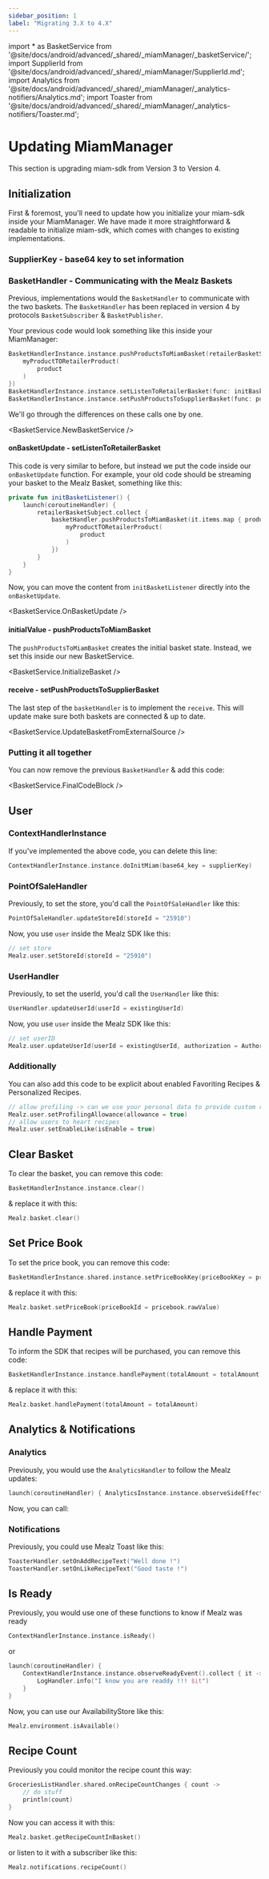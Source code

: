 ```yaml
---
sidebar_position: 1
label: "Migrating 3.X to 4.X"
---
```


import * as BasketService from '@site/docs/android/advanced/_shared/_miamManager/_basketService/';
import SupplierId from '@site/docs/android/advanced/_shared/_miamManager/SupplierId.md';
import Analytics from '@site/docs/android/advanced/_shared/_miamManager/_analytics-notifiers/Analytics.md';
import Toaster from '@site/docs/android/advanced/_shared/_miamManager/_analytics-notifiers/Toaster.md';

# Updating MiamManager

This section is upgrading miam-sdk from Version 3 to Version 4. 

## Initialization 

First & foremost, you'll need to update how you initialize your miam-sdk inside your MiamManager. 
We have made it more straightforward & readable to initialize miam-sdk, which comes with changes to existing implementations.

### SupplierKey - base64 key to set information

<SupplierId />

### BasketHandler - Communicating with the Mealz Baskets

Previous, implementations would the `BasketHandler` to communicate with the two baskets.
The `BasketHandler` has been replaced in version 4 by protocols `BasketSubscriber` & `BasketPublisher`.

Your previous code would look something like this inside your MiamManager:

```kotlin
BasketHandlerInstance.instance.pushProductsToMiamBasket(retailerBasketSubject.value.items.map { product ->
    myProductTORetailerProduct(
        product
    )
})
BasketHandlerInstance.instance.setListenToRetailerBasket(func: initBasketListener)
BasketHandlerInstance.instance.setPushProductsToSupplierBasket(func: pushProductToBasket)
```

We'll go through the differences on these calls one by one.

<BasketService.NewBasketService />

#### onBasketUpdate - setListenToRetailerBasket

This code is very similar to before, but instead we put the code inside our `onBasketUpdate` function.
For example, your old code should be streaming your basket to the Mealz Basket, something like this:

```kotlin
private fun initBasketListener() {
    launch(coroutineHandler) {
        retailerBasketSubject.collect {
            basketHandler.pushProductsToMiamBasket(it.items.map { product ->
                myProductTORetailerProduct(
                    product
                )
            })
        }
    }
}
```

Now, you can move the content from `initBasketListener` directly into the `onBasketUpdate`.

<BasketService.OnBasketUpdate />

#### initialValue - pushProductsToMiamBasket

The `pushProductsToMiamBasket` creates the initial basket state.
Instead, we set this inside our new BasketService. 

<BasketService.InitializeBasket />

#### receive - setPushProductsToSupplierBasket

The last step of the `basketHandler` is to implement the `receive`.
This will update make sure both baskets are connected & up to date. 

<BasketService.UpdateBasketFromExternalSource />

### Putting it all together

You can now remove the previous `BasketHandler` & add this code:

<BasketService.FinalCodeBlock />

## User 

### ContextHandlerInstance

If you've implemented the above code, you can delete this line:
```kotlin
ContextHandlerInstance.instance.doInitMiam(base64_key = supplierKey)
```

### PointOfSaleHandler

Previously, to set the store, you'd call the `PointOfSaleHandler` like this:
```kotlin
PointOfSaleHandler.updateStoreId(storeId = "25910")
```

Now, you use `user` inside the Mealz SDK like this:
```kotlin
// set store
Mealz.user.setStoreId(storeId = "25910")
```

### UserHandler

Previously, to set the userId, you'd call the `UserHandler` like this:
```kotlin
UserHandler.updateUserId(userId = existingUserId)
```

Now, you use `user` inside the Mealz SDK like this:
```kotlin
// set userID
Mealz.user.updateUserId(userId = existingUserId, authorization = Authorization.userId)
```

### Additionally

You can also add this code to be explicit about enabled Favoriting Recipes & Personalized Recipes.
```kotlin
// allow profiling -> can we use your personal data to provide custom recipes?
Mealz.user.setProfilingAllowance(allowance = true)
// allow users to heart recipes
Mealz.user.setEnableLike(isEnable = true)
```

## Clear Basket

To clear the basket, you can remove this code:
```kotlin
BasketHandlerInstance.instance.clear()
```
& replace it with this:
```kotlin
Mealz.basket.clear()
```

## Set Price Book

To set the price book, you can remove this code:
```kotlin
BasketHandlerInstance.shared.instance.setPriceBookKey(priceBookKey = pricebook.rawValue)
```
& replace it with this:
```kotlin
Mealz.basket.setPriceBook(priceBookId = pricebook.rawValue)
```

## Handle Payment

To inform the SDK that recipes will be purchased, you can remove this code:
```kotlin
BasketHandlerInstance.instance.handlePayment(totalAmount = totalAmount)
```
& replace it with this:
```kotlin
Mealz.basket.handlePayment(totalAmount = totalAmount)
```

## Analytics & Notifications

### Analytics

Previously, you would use the `AnalyticsHandler` to follow the Mealz updates:
```kotlin
launch(coroutineHandler) { AnalyticsInstance.instance.observeSideEffect().collect { LogHandler.info("Analytics $it") } }
```
Now, you can call:
<Analytics />

### Notifications

Previously, you could use Mealz Toast like this:
```kotlin
ToasterHandler.setOnAddRecipeText("Well done !")
ToasterHandler.setOnLikeRecipeText("Good taste !")
```

<Toaster />

## Is Ready

Previously, you would use one of these functions to know if Mealz was ready
```kotlin
ContextHandlerInstance.instance.isReady()
```
or
```kotlin
launch(coroutineHandler) {
    ContextHandlerInstance.instance.observeReadyEvent().collect { it ->
        LogHandler.info("I know you are readdy !!! $it")
    }
}
```

Now, you can use our AvailabilityStore like this:
```kotlin
Mealz.environment.isAvailable()
```

## Recipe Count

Previously you could monitor the recipe count this way:
```kotlin
GroceriesListHandler.shared.onRecipeCountChanges { count ->
    // do stuff
    println(count)
}
```
Now you can access it with this:
```kotlin
Mealz.basket.getRecipeCountInBasket()
```
or listen to it with a subscriber like this:
```kotlin
Mealz.notifications.recipeCount()
```